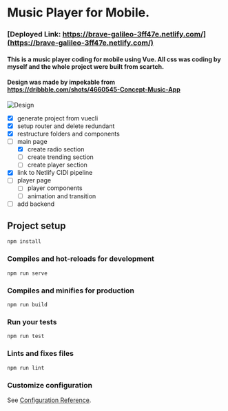 # Music Player for Mobile.  
### [Deployed Link: https://brave-galileo-3ff47e.netlify.com/](https://brave-galileo-3ff47e.netlify.com/)

#### This is a music player coding for mobile using Vue. All css was coding by myself and the whole project were built from scartch. 

#### Design was made by impekable from https://dribbble.com/shots/4660545-Concept-Music-App

![Design](https://cdn.dribbble.com/users/2933/screenshots/4660545/ezgif.com-video-to-gif-long.gif)

- [x] generate project from vuecli
- [x] setup router and delete redundant
- [x] restructure folders and components
- [ ] main page
    - [x] create radio section
    - [ ] create trending section
    - [ ] create player section
- [x] link to Netlify CIDI pipeline
- [ ] player page
    - [ ] player components
    - [ ] animation and transition
- [ ] add backend

## Project setup
```
npm install
```

### Compiles and hot-reloads for development
```
npm run serve
```

### Compiles and minifies for production
```
npm run build
```

### Run your tests
```
npm run test
```

### Lints and fixes files
```
npm run lint
```

### Customize configuration
See [Configuration Reference](https://cli.vuejs.org/config/).
